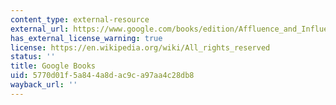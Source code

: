 ```yaml
---
content_type: external-resource
external_url: https://www.google.com/books/edition/Affluence_and_Influence/_hxXpVlF8XYC?hl=en&gbpv=1&dq=Affluence+and+Influence&printsec=frontcover
has_external_license_warning: true
license: https://en.wikipedia.org/wiki/All_rights_reserved
status: ''
title: Google Books
uid: 5770d01f-5a84-4a8d-ac9c-a97aa4c28db8
wayback_url: ''
---
```


